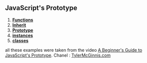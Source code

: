## JavaScript's Prototype
1. [**Functions**](CreateAnimal.js)<br/>
2. [**Inherit**](InheritMethod.js)<br/>
3. [**Prototype**](InheritMethod.js)<br/>
4. [**instances**](AnimalWithNew.js)<br/>
5. [**classes**](AnimalClass.js)<br/>


all these examples were taken from the video [A Beginner's Guide to JavaScript's Prototype](https://www.youtube.com/watch?v=XskMWBXNbp0). Chanel : [TylerMcGinnis.com](https://www.youtube.com/user/irideabanana)